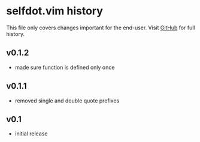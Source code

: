 selfdot.vim history
===================

This file only covers changes important for the end-user.  Visit
[GitHub][gh] for full history.

  [gh]: http://github.com/narfdotpl/selfdot.vim/commits/master


v0.1.2
------

 * made sure function is defined only once


v0.1.1
------

 * removed single and double quote prefixes


v0.1
----

 * initial release

